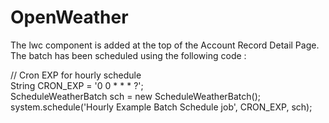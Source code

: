 # OpenWeather

The lwc component is added at the top of the Account Record Detail Page.  
The batch has been scheduled using the following code :  
  
   // Cron EXP for hourly schedule  
   String CRON_EXP = '0 0 * * * ?';  
   ScheduleWeatherBatch sch = new ScheduleWeatherBatch();  
   system.schedule('Hourly Example Batch Schedule job', CRON_EXP, sch);  
  
